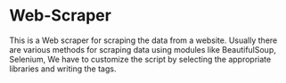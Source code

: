 # Web-Scraper

This is a Web scraper for scraping the data from a website. Usually there are various methods for scraping data using modules like BeautifulSoup, Selenium, We have to customize the script by selecting the appropriate libraries and writing the tags. 
